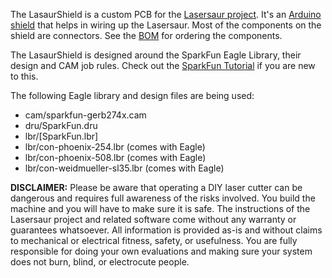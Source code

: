 
The LasaurShield is a custom PCB for the [Lasersaur project](http://lasersaur.com). It's an [Arduino](http://arduino.cc/) [shield](http://arduino.cc/en/Main/ArduinoShields) that helps in wiring up the Lasersaur. Most of the components on the shield are connectors. See the [BOM](http://labs.nortd.com/lasersaur/manual/bom) for ordering the components.

The LasaurShield is designed around the SparkFun Eagle Library, their design and CAM job rules. Check out the [SparkFun Tutorial](http://www.sparkfun.com/tutorials/108) if you are new to this.


The following Eagle library and design files are being used:

- cam/sparkfun-gerb274x.cam
- dru/SparkFun.dru
- lbr/[SparkFun.lbr]
- lbr/con-phoenix-254.lbr (comes with Eagle)
- lbr/con-phoenix-508.lbr (comes with Eagle)
- lbr/con-weidmueller-sl35.lbr (comes with Eagle)


**DISCLAIMER:** Please be aware that operating a DIY laser cutter can be dangerous and requires full awareness of the risks involved. You build the machine and you will have to make sure it is safe. The instructions of the Lasersaur project and related software come without any warranty or guarantees whatsoever. All information is provided as-is and without claims to mechanical or electrical fitness, safety, or usefulness. You are fully responsible for doing your own evaluations and making sure your system does not burn, blind, or electrocute people.